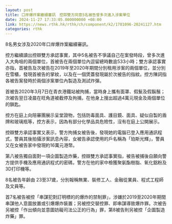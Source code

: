 ```yaml
---
layout: post
title: 口岸爆炸案繼續審訊　控辯雙方同意5名被告曾多次進入涉案單位
date: 2024-11-27 17:33:05.000000000 +08:00
link: https://news.rthk.hk/rthk/ch/component/k2/1781096-20241127.htm
categories: rthk
---
```


8名男女涉及2020年口岸爆炸案繼續審訊。

控方繼續讀出控辯雙方承認事實，其中5名被告不爭議自己在案發時段，曾多次進入大角咀的兩個單位，首被告在兩個單位內逗留總時數逾533小時；雙方承認事實亦指，首被告及次被告在2019年至2020年期間分別租用涉案的兩個單位，並分別在雪櫃，發現首被告的掌紋，以及在一個煲蓋發現屬於次被告的指紋。控方陳詞指各被告案發時於兩個涉案單位內製造及測試炸彈。

首被告2020年3月7日在青衣港鐵站被拘捕，當時身上攜有面罩、假髮及假鬍鬚；次被告翌日凌晨在旺角道被截停及拘捕，在他身上搜出超過4萬元現金及兩個單位的鎖匙。

控方在庭上向陪審團展示呈堂證物，包括防毒面具、護目鏡、面具、疑似自製的盾牌和玻璃瓶等，控方表示，因為有部分化學品具危險性，沒有在庭上公開展示。

控辯雙方承認事實又表示，警方拘捕女被告後，發現她的電腦已登入應用通訊程式，警員其後拍攝涉案訊息內容，女被告承認使用的戶名稱為「珀斯光輝」，警員又在女被告家中發現約16萬元港幣。

第八被告獨自面對一項企圖製造炸藥，控辯雙方承認事實指，被告被捕後自願向警方提供手機及應用通訊程式的密碼，警方在他的家中檢獲聚氨酯樹脂、氧化鋁粉及3D打印機等。

8名被告年齡由 23至37歲，分別報稱無業、裝修工人、金融從業員、程式工程師及文員等。

首7名被告被控「串謀犯對訂明標的的爆炸的禁制罪」，涉嫌於2019至2020年期間串謀他人意圖放置或引爆爆炸裝置；另被控交替控罪、即串謀導致爆炸罪。次被告另被控「作出傾向並意圖妨礙司法公正的行為」罪，第8被告則另被控「企圖製造炸藥」罪。
